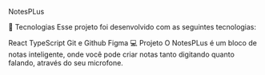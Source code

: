 NotesPLus

🚀 Tecnologias
Esse projeto foi desenvolvido com as seguintes tecnologias:

React
TypeScript
Git e Github
Figma
💻 Projeto
O NotesPLus é um bloco de notas inteligente, onde você pode criar notas tanto digitando quanto falando, através do seu microfone.

